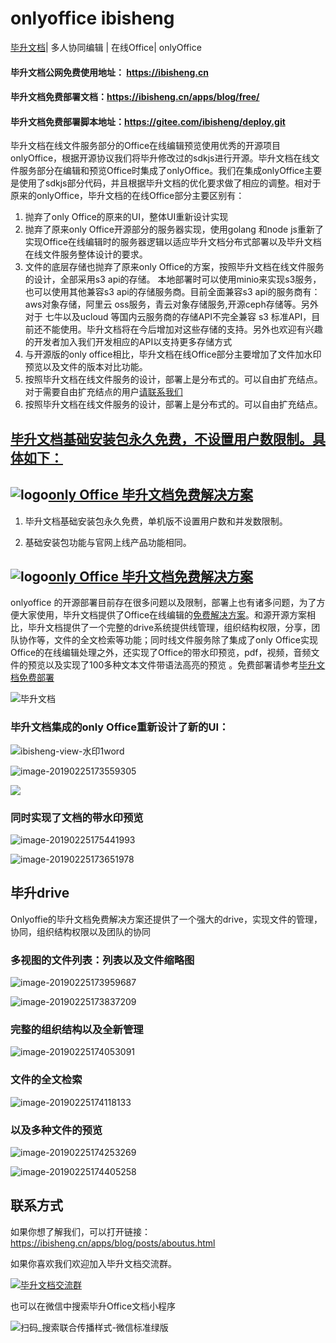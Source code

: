 # onlyoffice ibisheng  

[毕升文档](https://bishengoffice.com)| 多人协同编辑 | 在线Office| onlyOffice

#### 毕升文档公网免费使用地址： https://ibisheng.cn

#### 毕升文档免费部署文档：https://ibisheng.cn/apps/blog/free/

#### 毕升文档免费部署脚本地址：https://gitee.com/ibisheng/deploy.git

毕升文档在线文件服务部分的Office在线编辑预览使用优秀的开源项目onlyOffice，根据开源协议我们将毕升修改过的sdkjs进行开源。毕升文档在线文件服务部分在编辑和预览Office时集成了onlyOffice。我们在集成onlyOffice主要是使用了sdkjs部分代码，并且根据毕升文档的优化要求做了相应的调整。相对于原来的onlyOffice，毕升文档的在线Office部分主要区别有：

1. 抛弃了only Office的原来的UI，整体UI重新设计实现
2. 抛弃了原来only Office开源部分的服务器实现，使用golang 和node js重新了实现Office在线编辑时的服务器逻辑以适应毕升文档分布式部署以及毕升文档在线文件服务整体设计的要求。
3. 文件的底层存储也抛弃了原来only Office的方案，按照毕升文档在线文件服务的设计，全部采用s3 api的存储。 本地部署时可以使用minio来实现s3服务，也可以使用其他兼容s3 api的存储服务商。目前全面兼容s3 api的服务商有：aws对象存储，阿里云 oss服务，青云对象存储服务,开源ceph存储等。另外对于 七牛以及ucloud 等国内云服务商的存储API不完全兼容 s3 标准API，目前还不能使用。毕升文档将在今后增加对这些存储的支持。另外也欢迎有兴趣的开发者加入我们开发相应的API以支持更多存储方式
4. 与开源版的only office相比，毕升文档在线Office部分主要增加了文件加水印预览以及文件的版本对比功能。
5. 按照毕升文档在线文件服务的设计，部署上是分布式的。可以自由扩充结点。对于需要自由扩充结点的用户[请联系我们](https://bishengoffice.com/apps/blog/business/)
5. 按照毕升文档在线文件服务的设计，部署上是分布式的。可以自由扩充结点。

## **<u>毕升文档基础安装包永久免费，不设置用户数限制。具体如下：</u>**

## ![logo](https://public-bisheng.oss-cn-zhangjiakou.aliyuncs.com/resource/favicon.ico)[only Office 毕升文档免费解决方案](https://bishengoffice.com/apps/blog/free/)
1. 毕升文档基础安装包永久免费，单机版不设置用户数和并发数限制。

2. 基础安装包功能与官网上线产品功能相同。

## ![logo](https://bisheng-public.oss-cn-zhangjiakou.aliyuncs.com/resource/favicon.ico)[only Office 毕升文档免费解决方案](https://ibisheng.cn/apps/blog/free/)

onlyoffice 的开源部署目前存在很多问题以及限制，部署上也有诸多问题，为了方便大家使用，毕升文档提供了Office在线编辑的[免费解决方案](https://bishengoffice.com/apps/blog/free/)。和源开源方案相比，毕升文档提供了一个完整的drive系统提供线管理，组织结构权限，分享，团队协作等，文件的全文检索等功能；同时线文件服务除了集成了only Office实现Office的在线编辑处理之外，还实现了Office的带水印预览，pdf，视频，音频文件的预览以及实现了100多种文本文件带语法高亮的预览 。免费部署请参考[毕升文档免费部署](https://bishengoffice.com/apps/blog/free/)

![毕升文档](https://bisheng-public.oss-cn-zhangjiakou.aliyuncs.com/resource/ibisheng.png)

### 毕升文档集成的only Office重新设计了新的UI：

![ibisheng-view-水印1word](https://bisheng-public.oss-cn-zhangjiakou.aliyuncs.com/resource/ibisheng-editor-word.png)

![image-20190225173559305](https://bisheng-public.oss-cn-zhangjiakou.aliyuncs.com/resource/ibisheng-editor-excel.png)

![](https://bisheng-public.oss-cn-zhangjiakou.aliyuncs.com/resource/ibisheng-editor-ppt.png)

### 同时实现了文档的带水印预览

![image-20190225175441993](https://bisheng-public.oss-cn-zhangjiakou.aliyuncs.com/resource/ibisheng-view-水印1.png)

![image-20190225173651978](https://bisheng-public.oss-cn-zhangjiakou.aliyuncs.com/resource/ibisheng-view-水印2.png)



## 毕升drive

Onlyoffie的毕升文档免费解决方案还提供了一个强大的drive，实现文件的管理，协同，组织结构权限以及团队的协同

### 多视图的文件列表：列表以及文件缩略图

![image-20190225173959687](https://bisheng-public.oss-cn-zhangjiakou.aliyuncs.com/resource/ibisheng-drive-list.png)

![image-20190225173837209](https://bisheng-public.oss-cn-zhangjiakou.aliyuncs.com/resource/ibsheng-drive-conver.png)

### 完整的组织结构以及全新管理

![image-20190225174053091](https://bisheng-public.oss-cn-zhangjiakou.aliyuncs.com/resource/ibisheng-drive-admin.png)

### 文件的全文检索

![image-20190225174118133](https://bisheng-public.oss-cn-zhangjiakou.aliyuncs.com/resource/ibisheng-drive-search.png)

### 以及多种文件的预览

![image-20190225174253269](https://bisheng-public.oss-cn-zhangjiakou.aliyuncs.com/resource/ibisheng-view-pdf.png)

![image-20190225174405258](https://bisheng-public.oss-cn-zhangjiakou.aliyuncs.com/resource/ibisheng-view-golang.png)

## 联系方式

如果你想了解我们，可以打开链接：https://ibisheng.cn/apps/blog/posts/aboutus.html

如果你喜欢我们欢迎加入毕升文档交流群。

<a target="_blank" href="//shang.qq.com/wpa/qunwpa?idkey=9139c206ed47bb0fdf7e1f5468c447f0e9193354204659b1591477c0f70472da"><img border="0" src="https://bisheng-public.oss-cn-zhangjiakou.aliyuncs.com/resource/%E6%AF%95%E5%8D%87%E6%96%87%E6%A1%A3%E4%BA%A4%E6%B5%81%E7%BE%A4%E7%BE%A4%E4%BA%8C%E7%BB%B4%E7%A0%81.png" alt="毕升文档交流群" title="毕升文档交流群"></a>

也可以在微信中搜索毕升Office文档小程序

![扫码_搜索联合传播样式-微信标准绿版](https://bisheng-public.nodoc.cn/resource/扫码_搜索联合传播样式-微信标准绿版.png)